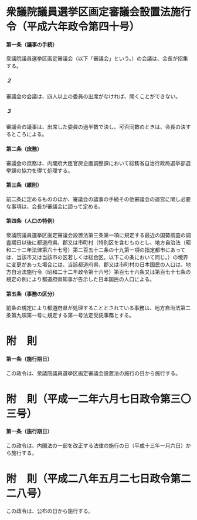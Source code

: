 # 衆議院議員選挙区画定審議会設置法施行令（平成六年政令第四十号）
#### 第一条（議事の手続）
衆議院議員選挙区画定審議会（以下「審議会」という。）の会議は、会長が招集する。
##### ２
審議会の会議は、四人以上の委員の出席がなければ、開くことができない。
##### ３
審議会の議事は、出席した委員の過半数で決し、可否同数のときは、会長の決するところによる。
#### 第二条（庶務）
審議会の庶務は、内閣府大臣官房企画調整課において総務省自治行政局選挙部選挙課の協力を得て処理する。
#### 第三条（雑則）
前二条に定めるもののほか、審議会の議事の手続その他審議会の運営に関し必要な事項は、会長が審議会に諮って定める。
#### 第四条（人口の特例）
衆議院議員選挙区画定審議会設置法第三条第一項に規定する最近の国勢調査の調査期日以後に都道府県、郡又は市町村（特別区を含むものとし、地方自治法（昭和二十二年法律第六十七号）第二百五十二条の十九第一項の指定都市にあっては、当該市又は当該市の区若しくは総合区。以下この条において同じ。）の境界に変更があった場合には、当該都道府県、郡又は市町村の日本国民の人口は、地方自治法施行令（昭和二十二年政令第十六号）第百七十六条又は第百七十七条の規定の例により都道府県知事が告示した日本国民の人口による。
#### 第五条（事務の区分）
前条の規定により都道府県が処理することとされている事務は、地方自治法第二条第九項第一号に規定する第一号法定受託事務とする。
# 附　則
#### 第一条（施行期日）
この政令は、衆議院議員選挙区画定審議会設置法の施行の日から施行する。
# 附　則（平成一二年六月七日政令第三〇三号）
#### 第一条（施行期日）
この政令は、内閣法の一部を改正する法律の施行の日（平成十三年一月六日）から施行する。
# 附　則（平成二八年五月二七日政令第二二八号）
この政令は、公布の日から施行する。
